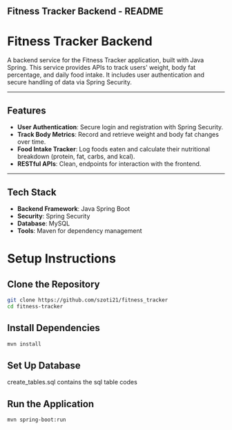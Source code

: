 ## Fitness Tracker Backend - README
# Fitness Tracker Backend
A backend service for the Fitness Tracker application, built with Java Spring. This service provides APIs to track users' weight, body fat percentage, and daily food intake. It includes user authentication and secure handling of data via Spring Security.

---

## Features
- **User Authentication**: Secure login and registration with Spring Security.
- **Track Body Metrics**: Record and retrieve weight and body fat changes over time.
- **Food Intake Tracker**: Log foods eaten and calculate their nutritional breakdown (protein, fat, carbs, and kcal).
- **RESTful APIs**: Clean, endpoints for interaction with the frontend.

---

## Tech Stack
- **Backend Framework**: Java Spring Boot
- **Security**: Spring Security
- **Database**: MySQL
- **Tools**: Maven for dependency management

# Setup Instructions

## Clone the Repository
```bash
git clone https://github.com/szoti21/fitness_tracker
cd fitness-tracker
```

## Install Dependencies
```bash
mvn install
```

## Set Up Database
create_tables.sql  contains the sql table codes

## Run the Application
```bash
mvn spring-boot:run

